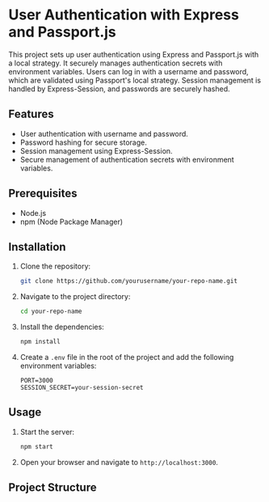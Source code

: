 # User Authentication with Express and Passport.js

This project sets up user authentication using Express and Passport.js with a local strategy. It securely manages authentication secrets with environment variables. Users can log in with a username and password, which are validated using Passport's local strategy. Session management is handled by Express-Session, and passwords are securely hashed.

## Features

- User authentication with username and password.
- Password hashing for secure storage.
- Session management using Express-Session.
- Secure management of authentication secrets with environment variables.

## Prerequisites

- Node.js
- npm (Node Package Manager)

## Installation

1. Clone the repository:

    ```bash
    git clone https://github.com/yourusername/your-repo-name.git
    ```

2. Navigate to the project directory:

    ```bash
    cd your-repo-name
    ```

3. Install the dependencies:

    ```bash
    npm install
    ```

4. Create a `.env` file in the root of the project and add the following environment variables:

    ```
    PORT=3000
    SESSION_SECRET=your-session-secret
    ```

## Usage

1. Start the server:

    ```bash
    npm start
    ```

2. Open your browser and navigate to `http://localhost:3000`.

## Project Structure

